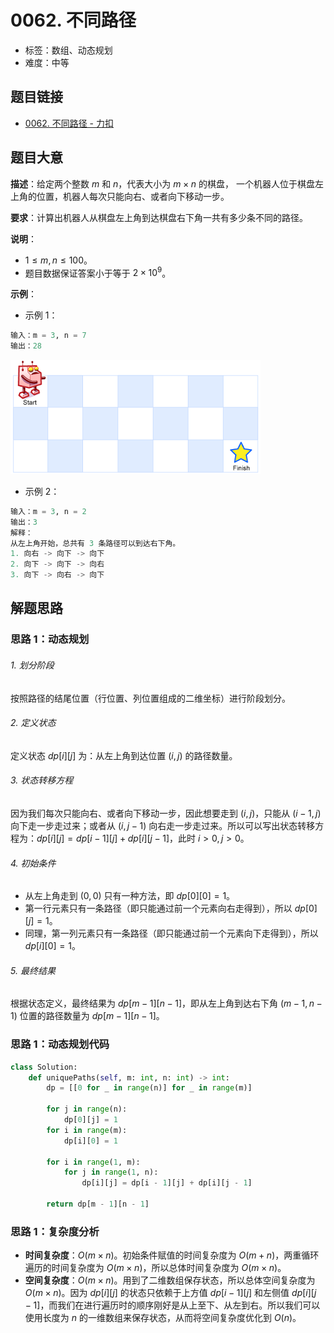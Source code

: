 # 0062. 不同路径

- 标签：数组、动态规划
- 难度：中等

## 题目链接

- [0062. 不同路径 - 力扣](https://leetcode.cn/problems/unique-paths/)

## 题目大意

**描述**：给定两个整数 $m$ 和 $n$，代表大小为 $m \times n$ 的棋盘， 一个机器人位于棋盘左上角的位置，机器人每次只能向右、或者向下移动一步。

**要求**：计算出机器人从棋盘左上角到达棋盘右下角一共有多少条不同的路径。

**说明**：

- $1 \le m, n \le 100$。
- 题目数据保证答案小于等于 $2 \times 10^9$。

**示例**：

- 示例 1：

```python
输入：m = 3, n = 7
输出：28
```

![](../images/20201024006201.png)

- 示例 2：

```python
输入：m = 3, n = 2
输出：3
解释：
从左上角开始，总共有 3 条路径可以到达右下角。
1. 向右 -> 向下 -> 向下
2. 向下 -> 向下 -> 向右
3. 向下 -> 向右 -> 向下
```

## 解题思路

### 思路 1：动态规划

###### 1. 划分阶段

按照路径的结尾位置（行位置、列位置组成的二维坐标）进行阶段划分。

###### 2. 定义状态

定义状态 $dp[i][j]$ 为：从左上角到达位置 $(i, j)$ 的路径数量。

###### 3. 状态转移方程

因为我们每次只能向右、或者向下移动一步，因此想要走到 $(i, j)$，只能从 $(i - 1, j)$ 向下走一步走过来；或者从 $(i, j - 1)$ 向右走一步走过来。所以可以写出状态转移方程为：$dp[i][j] = dp[i - 1][j] + dp[i][j - 1]$，此时 $i > 0, j > 0$。

###### 4. 初始条件

- 从左上角走到 $(0, 0)$ 只有一种方法，即 $dp[0][0] = 1$。
- 第一行元素只有一条路径（即只能通过前一个元素向右走得到），所以 $dp[0][j] = 1$。
- 同理，第一列元素只有一条路径（即只能通过前一个元素向下走得到），所以 $dp[i][0] = 1$。

###### 5. 最终结果

根据状态定义，最终结果为 $dp[m - 1][n - 1]$，即从左上角到达右下角 $(m - 1, n - 1)$ 位置的路径数量为 $dp[m - 1][n - 1]$。

### 思路 1：动态规划代码

```python
class Solution:
    def uniquePaths(self, m: int, n: int) -> int:
        dp = [[0 for _ in range(n)] for _ in range(m)]
        
        for j in range(n):
            dp[0][j] = 1
        for i in range(m):
            dp[i][0] = 1

        for i in range(1, m):
            for j in range(1, n):
                dp[i][j] = dp[i - 1][j] + dp[i][j - 1]
        
        return dp[m - 1][n - 1]
```

### 思路 1：复杂度分析

- **时间复杂度**：$O(m \times n)$。初始条件赋值的时间复杂度为 $O(m + n)$，两重循环遍历的时间复杂度为 $O(m \times n)$，所以总体时间复杂度为 $O(m \times n)$。
- **空间复杂度**：$O(m \times n)$。用到了二维数组保存状态，所以总体空间复杂度为 $O(m \times n)$。因为 $dp[i][j]$ 的状态只依赖于上方值 $dp[i - 1][j]$ 和左侧值 $dp[i][j - 1]$，而我们在进行遍历时的顺序刚好是从上至下、从左到右。所以我们可以使用长度为 $n$ 的一维数组来保存状态，从而将空间复杂度优化到 $O(n)$。